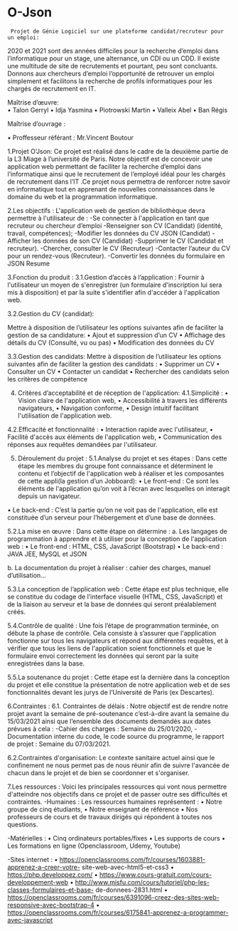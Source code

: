 # O-Json

     Projet de Génie Logiciel sur une plateforme candidat/recruteur pour un emploi:
2020 et 2021 sont des années difficiles pour la recherche d’emploi dans l’informatique pour un stage, une alternance, un CDI ou un CDD. Il existe une multitude de site de recrutements et pourtant, peu sont concluants. Donnons aux chercheurs d’emploi l’opportunité de retrouver un emploi simplement et facilitons la recherche de profils informatiques pour les chargés de recrutement en IT.

Maîtrise d’œuvre:                                
•	Talon Gerryl
•	Idja Yasmina
•	Piotrowski Martin
•	Valleix Abel
•	Ban Régis

Maîtrise d’ouvrage :

•	Proffesseur référant :  Mr.Vincent Boutour



1.Projet O'Json:
Ce projet est réalisé dans le cadre de la deuxième partie de la L3 Miage à l’université de Paris. Notre objectif est de concevoir une application web permettant de faciliter la recherche d’emploi  dans l’informatique ainsi que le recrutement de l’employé idéal pour les chargés de recrutement dans l’IT .Ce projet nous permettra de renforcer notre savoir en informatique tout en apprenant de nouvelles connaissances dans le domaine du web et la programmation informatique.

2.Les objectifs :
L'application web de gestion de bibliothèque devra permettre à l'utilisateur de :
-Se connecter à l'application en tant que recruteur ou chercheur d’emploi
-Renseigner son CV (Candidat) (identité, travail, compétences);
-Modifier les données du CV JSON (Candidat)
-Afficher les données de son CV (Candidat)
-Supprimer le CV (Candidat et recruteur).
-Chercher, consulter le CV (Recruteur)
-Contacter l’auteur du CV pour un rendez-vous (Recruteur).
-Convertir les données du formulaire en JSON Resume

3.Fonction du produit :
3.1.Gestion d’accès à l’application :
Fournir à l'utilisateur un moyen de s'enregistrer (un formulaire d'inscription lui sera mis à disposition) et par la suite s'identifier afin d'accéder à l'application web.

3.2.Gestion du CV (candidat):

Mettre à disposition de l’utilisateur les options suivantes afin de faciliter la gestion de sa candidature:
•	Ajout et suppression d’un CV
•	Affichage des détails du CV (Consulté, vu ou pas)
•	Modification des données du CV
 
3.3.Gestion des candidats:
Mettre à disposition de l’utilisateur les options suivantes afin de faciliter la gestion des candidats :
•	Supprimer un CV
•	Consulter un CV
•	Contacter un candidat
•	Rechercher des candidats selon les critères de compétence

4. Critères d’acceptabilité et de réception de l'application:
4.1.Simplicité :
•	Vision claire de l'application web,
•	Accessibilité à travers les différents navigateurs,
•	Navigation conforme,
•	Design intuitif facilitant l'utilisation de l'application web.

4.2.Efficacité et fonctionnalité :
•	Interaction rapide avec l'utilisateur,
•	Facilité d'accès aux éléments de l'application web,
•	Communication des réponses aux requêtes demandées par l'utilisateur.

5.	Déroulement du projet :
5.1.Analyse du projet et ses étapes :
Dans cette étape les membres du groupe font connaissance et déterminent le
contenu et l’objectif de l'application web à réaliser et les composantes de cette appli(la gestion d’un Jobboard):
•	Le front-end :
Ce sont les éléments de l'application qu’on voit à l’écran avec lesquelles on interagit depuis un navigateur.

•	Le back-end :
C’est la partie qu’on ne voit pas de l'application, elle est constituée d’un serveur pour l’hébergement et d’une base de données.

5.2.La mise en œuvre :
Dans cette étape on détermine :
a.	Les langages de programmation à apprendre et à utiliser pour la conception de l'application web :
•	Le front-end : HTML, CSS, JavaScript (Bootstrap) 
•	Le back-end : JAVA JEE, MySQL et JSON

b.	La documentation du projet à réaliser : cahier des charges, 
manuel d’utilisation…

5.3.La conception de l’application web :
Cette étape est plus technique, elle se constitue du codage de l’interface visuelle (HTML, CSS, JavaScript) et de la liaison au serveur et la base de données qui seront préalablement créés.

5.4.Contrôle de qualité :
Une fois l’étape de programmation terminée, on débute la phase de contrôle. Cela consiste à s’assurer que l'application fonctionne sur tous les navigateurs et répond aux différentes requêtes, et à vérifier que tous les liens de l'application soient fonctionnels et que le formulaire envoi correctement les données qui seront par la suite enregistrées dans la base.

5.5.La soutenance du projet :
Cette étape est la dernière dans la conception du projet et elle constitue la présentation de notre application web et de ses fonctionnalités devant les jurys de l’Université de Paris (ex Descartes).

6.Contraintes :
6.1.	Contraintes de délais :
Notre objectif est de rendre notre projet avant la semaine de pré-soutenance c’est-à-dire avant la semaine du 15/03/2021 ainsi que l’ensemble des documents demandés aux dates prévues à cela :
-Cahier des charges : Semaine du 25/01/2020,
-Documentation interne du code, le code source du programme, le rapport de projet : Semaine du 07/03/2021.


6.2.Contraintes d'organisation:
Le contexte sanitaire actuel ainsi que le confinement ne nous permet pas de nous réunir afin de suivre l'avancée de chacun dans le projet et de bien se coordonner et s'organiser.

7.Les ressources :
Voici les principales ressources qui vont nous permettre d'atteindre nos objectifs dans ce projet et de passer outre ses difficultés et contraintes.
-Humaines :
Les ressources humaines représentent :
•	Notre groupe de cinq étudiants,
•	Notre enseignant de référence 
•	Nos professeurs de cours et de travaux dirigés qui répondent à toutes nos questions.

-Matérielles :
•	Cinq ordinateurs portables/fixes
•	Les supports de cours
•	Les formations en ligne (Openclassroom, Udemy, Youtube)

-Sites internet :
•	https://openclassrooms.com/fr/courses/1603881-apprenez-a-creer-votre- site-web-avec-html5-et-css3
•	https://php.developpez.com/
•	https://www.cours-gratuit.com/cours-developpement-web
•	http://www.misfu.com/cours/tutoriel/php-les-classes-formulaires-et-base- de-donnees-2831.html
•	https://openclassrooms.com/fr/courses/6391096-creez-des-sites-web-responsive-avec-bootstrap-4
•	https://openclassrooms.com/fr/courses/6175841-apprenez-a-programmer-avec-javascript











